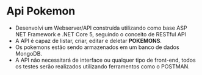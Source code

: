 # Api Pokemon

- Desenvolvi um Webserver/API construída utilizando como base ASP NET Framework e .NET Core 5, seguindo o conceito de RESTful API
- A API é capaz de listar, criar, editar e deletar **POKEMONS**.
- Os pokemons estão sendo armazenados em um banco de dados MongoDB.
- A API não necessitará de interface ou qualquer tipo de front-end, todos os testes serão realizados utilizando ferramentos como o POSTMAN.
  
